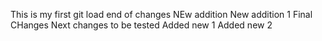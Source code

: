 This is my first git load
end of changes
NEw addition
New addition 1
Final CHanges
Next changes to be tested
Added new 1
Added new 2

